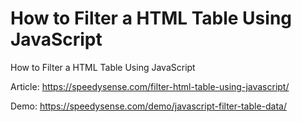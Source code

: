# How to Filter a HTML Table Using JavaScript
How to Filter a HTML Table Using JavaScript

Article: https://speedysense.com/filter-html-table-using-javascript/

Demo: https://speedysense.com/demo/javascript-filter-table-data/
